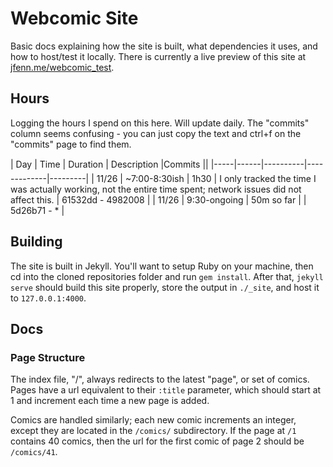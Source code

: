 # Webcomic Site

Basic docs explaining how the site is built, what dependencies it uses, and how to host/test it locally. There is currently a live preview of this site at [jfenn.me/webcomic_test](https://jfenn.me/webcomic_test/).

## Hours

Logging the hours I spend on this here. Will update daily. The "commits" column seems confusing - you can just copy the text and ctrl+f on the "commits" page to find them.

| Day | Time | Duration | Description |Commits ||
|-----|------|----------|-------------|---------| 
| 11/26 | ~7:00-8:30ish | 1h30 | I only tracked the time I was actually working, not the entire time spent; network issues did not affect this. | 61532dd - 4982008 |
| 11/26 | 9:30-ongoing  | 50m so far | | 5d26b71 - * |

## Building

The site is built in Jekyll. You'll want to setup Ruby on your machine, then cd into the cloned repositories folder and run `gem install`. After that, `jekyll serve` should build this site properly, store the output in `./_site`, and host it to `127.0.0.1:4000`.

## Docs

### Page Structure

The index file, "/", always redirects to the latest "page", or set of comics. Pages have a url equivalent to their `:title` parameter, which should start at 1 and increment each time a new page is added.

Comics are handled similarly; each new comic increments an integer, except they are located in the `/comics/` subdirectory. If the page at `/1` contains 40 comics, then the url for the first comic of page 2 should be `/comics/41`.
